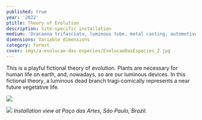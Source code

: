 ```yaml
---
published: true
year: '2022'
ptitle: Theory of Evolution
description: Site-specific installation
medium: 'Dracaena trifasciata, luminous tube, metal casting, automotive paint and earth'
dimensions: Variable dimensions
category: forest
cover: imgs/a-evolucao-das-especies/EvolucaoDasEspecies_2.jpg
---
```

This is a playful fictional theory of evolution. Plants are necessary for human life on earth, and, nowadays, so are our luminous devices. In this fictional theory, a luminous dead branch tragi-comically represents a near future vegetative life.

![]({{site.baseurl}}/imgs/a-evolucao-das-especies/EvolucaoDasEspecies_1.jpg)

![]({{site.baseurl}}/imgs/a-evolucao-das-especies/EvolucaoDasEspecies_3.jpg)
_Installation view at Paço das Artes, São Paulo, Brazil._
